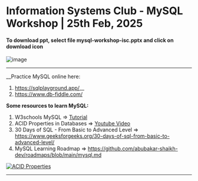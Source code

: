 # Information Systems Club - MySQL Workshop | 25th Feb, 2025

#### To download ppt,  select file mysql-workshop-isc.pptx and click on download icon

![image](https://github.com/user-attachments/assets/1780f9d3-3615-446c-acf1-70485f254782)

<hr>

__Practice MySQL online here: 

1. https://sqlplayground.app/__
2. https://www.db-fiddle.com/
   
__Some resources to learn MySQL:__

1. W3schools MySQL => [Tutorial](https://www.w3schools.com/mysql/default.asp)
2. ACID Properties in Databases => [Youtube Video](https://www.youtube.com/watch?v=GAe5oB742dw)
3. 30 Days of SQL - From Basic to Advanced Level => https://www.geeksforgeeks.org/30-days-of-sql-from-basic-to-advanced-level/
4. MySQL Learning Roadmap => https://github.com/abubakar-shaikh-dev/roadmaps/blob/main/mysql.md

>
[![ACID Properties](https://img.youtube.com/vi/GAe5oB742dw/0.jpg)](https://www.youtube.com/watch?v=GAe5oB742dw)

<hr>

